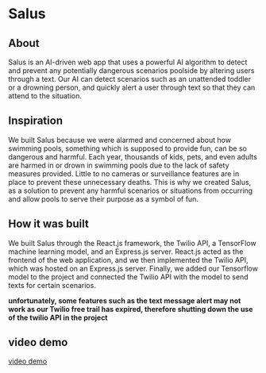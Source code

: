 # Salus

## About 
Salus is an AI-driven web app that uses a powerful AI algorithm to detect and prevent any potentially dangerous scenarios poolside by altering users through a text. Our AI can detect scenarios such as an unattended toddler or a drowning person, and quickly alert a user through text so that they can attend to the situation.

## Inspiration
We built Salus because we were alarmed and concerned about how swimming pools, something which is supposed to provide fun, can be so dangerous and harmful. Each year, thousands of kids, pets, and even adults are harmed in or drown in swimming pools due to the lack of safety measures provided. Little to no cameras or surveillance features are in place to prevent these unnecessary deaths. This is why we created Salus, as a solution to prevent any harmful scenarios or situations from occurring and allow pools to serve their purpose as a symbol of fun.

## How it was built
We built Salus through the React.js framework, the Twilio API, a TensorFlow machine learning model, and an Express.js server. React.js acted as the frontend of the web application, and we then implemented the Twilio API, which was hosted on an Express.js server. Finally, we added our Tensorflow model to the project and connected the Twilio API with the model to send texts for certain scenarios.

**unfortunately, some features such as the text message alert may not work as our Twilio free trail has expired, therefore shutting down the use of the twilio API in the project**

## video demo
[video demo](https://youtu.be/0hg4F1Qpmfc)
